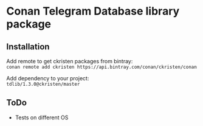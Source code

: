 # Conan Telegram Database library package

## Installation

Add remote to get ckristen packages from bintray:  
`conan remote add ckristen https://api.bintray.com/conan/ckristen/conan`

Add dependency to your project:  
`tdlib/1.3.0@ckristen/master`

## ToDo

- Tests on different OS
